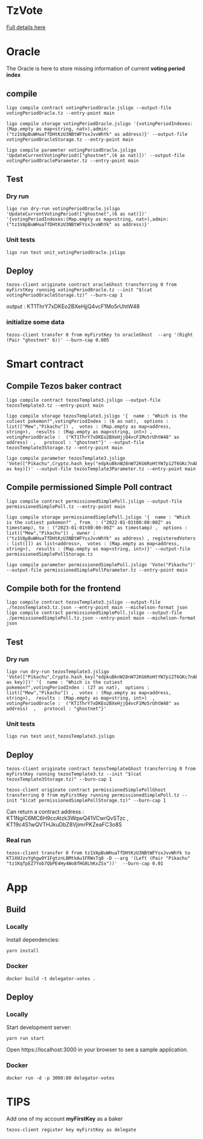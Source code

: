 # TzVote

[logo]: https://i.imgflip.com/r56sp.jpg?a456398 "Vote"

[Full details here](https://hackmd.io/EBB3pObiT5y5eJs4tPQjXQ?view)

# Oracle

The Oracle is here to store missing information of current **voting period index**

## compile

```
ligo compile contract votingPeriodOracle.jsligo --output-file votingPeriodOracle.tz --entry-point main

ligo compile storage votingPeriodOracle.jsligo '{votingPeriodIndexes:(Map.empty as map<string, nat>),admin:("tz1VApBuWHuaTfDHtKzU3NBtWFYsxJvvWhYk" as address)}' --output-file votingPeriodOracleStorage.tz --entry-point main

ligo compile parameter votingPeriodOracle.jsligo 'UpdateCurrentVotingPeriod(["ghostnet",(6 as nat)])' --output-file votingPeriodOracleParameter.tz --entry-point main

```

## Test

### Dry run

```
ligo run dry-run votingPeriodOracle.jsligo 'UpdateCurrentVotingPeriod(["ghostnet",(6 as nat)])' '{votingPeriodIndexes:(Map.empty as map<string, nat>),admin:("tz1VApBuWHuaTfDHtKzU3NBtWFYsxJvvWhYk" as address)}'

```

### Unit tests

```
ligo run test unit_votingPeriodOracle.jsligo
```

## Deploy

```
tezos-client originate contract oracleGhost transferring 0 from myFirstKey running votingPeriodOracle.tz --init "$(cat votingPeriodOracleStorage.tz)" --burn-cap 1
```

output : KT1ThrY7xDKEo2BXeHjjQ4vcF1Mo5rUhtW48

### initialize some data

```
tezos-client transfer 0 from myFirstKey to oracleGhost  --arg '(Right (Pair "ghostnet" 6))' --burn-cap 0.005
```

# Smart contract

## Compile Tezos baker contract

```
ligo compile contract tezosTemplate3.jsligo --output-file tezosTemplate3.tz --entry-point main

ligo compile storage tezosTemplate3.jsligo '{  name : "Which is the cutiest pokemon?",votingPeriodIndex : (6 as nat),  options : list(["Mew","Pikachu"]) ,  votes : (Map.empty as map<address, string>),  results : (Map.empty as map<string, int>) , votingPeriodOracle :  ("KT1ThrY7xDKEo2BXeHjjQ4vcF1Mo5rUhtW48" as address)  ,   protocol : "ghostnet"}' --output-file tezosTemplate3Storage.tz --entry-point main

ligo compile parameter tezosTemplate3.jsligo 'Vote(["Pikachu",Crypto.hash_key("edpkuBknW28nW72KG6RoHtYW7p12T6GKc7nAbwYX5m8Wd9sDVC9yav" as key)])' --output-file tezosTemplate3Parameter.tz --entry-point main

```

## Compile permissioned Simple Poll contract

```
ligo compile contract permissionedSimplePoll.jsligo --output-file permissionedSimplePoll.tz --entry-point main

ligo compile storage permissionedSimplePoll.jsligo '{  name : "Which is the cutiest pokemon?" , from_ : ("2022-01-01t00:00:00Z" as timestamp), to : ("2023-01-01t00:00:00Z" as timestamp) ,  options : list(["Mew","Pikachu"]) , owner : ("tz1VApBuWHuaTfDHtKzU3NBtWFYsxJvvWhYk" as address) , registeredVoters : list([]) as list<address>,  votes : (Map.empty as map<address, string>),  results : (Map.empty as map<string, int>)}' --output-file permissionedSimplePollStorage.tz

ligo compile parameter permissionedSimplePoll.jsligo 'Vote("Pikachu")' --output-file permissionedSimplePollParameter.tz --entry-point main

```

## Compile both for the frontend

```
ligo compile contract tezosTemplate3.jsligo --output-file ./tezosTemplate3.tz.json --entry-point main --michelson-format json
ligo compile contract permissionedSimplePoll.jsligo --output-file ./permissionedSimplePoll.tz.json --entry-point main --michelson-format json
```

## Test

### Dry run

```
ligo run dry-run tezosTemplate3.jsligo 'Vote(["Pikachu",Crypto.hash_key("edpkuBknW28nW72KG6RoHtYW7p12T6GKc7nAbwYX5m8Wd9sDVC9yav" as key)])' '{  name : "Which is the cutiest pokemon?",votingPeriodIndex : (27 as nat),  options : list(["Mew","Pikachu"]) ,  votes : (Map.empty as map<address, string>),  results : (Map.empty as map<string, int>)  , votingPeriodOracle :  ("KT1ThrY7xDKEo2BXeHjjQ4vcF1Mo5rUhtW48" as address)  ,   protocol : "ghostnet"}'
```

### Unit tests

```
ligo run test unit_tezosTemplate3.jsligo
```

## Deploy

```
tezos-client originate contract tezosTemplateGhost transferring 0 from myFirstKey running tezosTemplate3.tz --init "$(cat tezosTemplate3Storage.tz)" --burn-cap 1

tezos-client originate contract permissionedSimplePollGhost transferring 0 from myFirstKey running permissionedSimplePoll.tz --init "$(cat permissionedSimplePollStorage.tz)" --burn-cap 1

```

Can return a contract address : KT1NgiC6MC6H9ccAtzk3WqwQ41VCwrQvSTzc , KT19c4S1wQVTHJkuDbZ8VjimrPKZeaFC3o8S

### Real run

```
tezos-client transfer 0 from tz1VApBuWHuaTfDHtKzU3NBtWFYsxJvvWhYk to KT1XHJzvYghgw9Y1FgtznLBMtkAu1FRWsTq8 -D --arg '(Left (Pair "Pikachu" "tz1KqTpEZ7Yob7QbPE4Hy4Wo8fHG8LhKxZSx"))'  --burn-cap 0.01
```

# App

## Build

### Locally

Install dependencies:

`yarn install`

### Docker

```
docker build -t delegator-votes .
```

## Deploy

### Locally

Start development server:

`yarn run start`

Open https://localhost:3000 in your browser to see a sample application.

### Docker

```
docker run -d -p 3000:80 delegator-votes
```

# TIPS

Add one of my account **myFirstKey** as a baker

```
tezos-client register key myFirstKey as delegate
```
